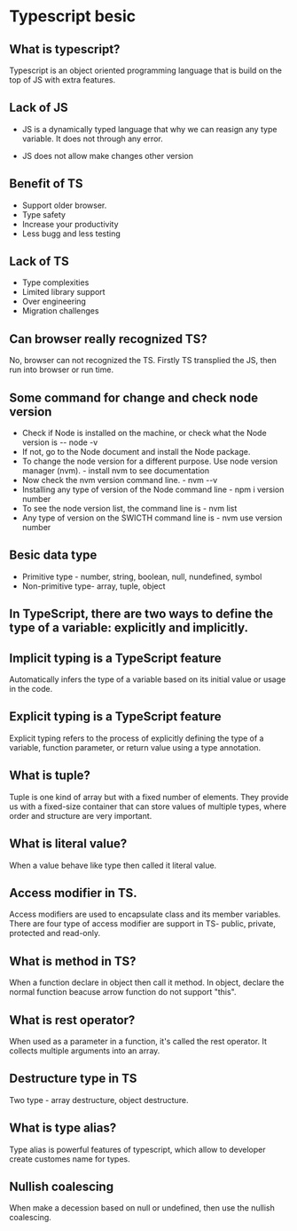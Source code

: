 # Typescript besic

## What is typescript?

Typescript is an object oriented programming language that is build on the top of JS with extra features.

## Lack of JS

- JS is a dynamically typed language that why we can reasign any type variable. It does not through any error.

* JS does not allow make changes other version

## Benefit of TS

- Support older browser.
- Type safety
- Increase your productivity
- Less bugg and less testing

## Lack of TS

- Type complexities
- Limited library support
- Over engineering
- Migration challenges

## Can browser really recognized TS?

No, browser can not recognized the TS. Firstly TS transplied the JS, then run into browser or run time.

## Some command for change and check node version

- Check if Node is installed on the machine, or check what the Node version is -- node -v
- If not, go to the Node document and install the Node package.
- To change the node version for a different purpose. Use node version manager (nvm). - install nvm to see documentation
- Now check the nvm version command line. - nvm --v
- Installing any type of version of the Node command line - npm i version number
- To see the node version list, the command line is - nvm list
- Any type of version on the SWICTH command line is - nvm use version number

## Besic data type

- Primitive type - number, string, boolean, null, nundefined, symbol
- Non-primitive type- array, tuple, object

## In TypeScript, there are two ways to define the type of a variable: explicitly and implicitly.

## Implicit typing is a TypeScript feature

Automatically infers the type of a variable based on its initial value or usage in the code.

## Explicit typing is a TypeScript feature

Explicit typing refers to the process of explicitly defining the type of a variable, function parameter, or return value using a type annotation.

## What is tuple?

Tuple is one kind of array but with a fixed number of elements. They provide us with a fixed-size container that can store values of multiple types, where order and structure are very important.

## What is literal value?

When a value behave like type then called it literal value.

## Access modifier in TS.

Access modifiers are used to encapsulate class and its member variables. There are four type of access modifier are support in TS- public, private, protected and read-only.

## What is method in TS?

When a function declare in object then call it method. In object, declare the normal function beacuse arrow function do not support "this".

## What is rest operator?

When used as a parameter in a function, it's called the rest operator. It collects multiple arguments into an array.

## Destructure type in TS

Two type - array destructure, object destructure.

## What is type alias?

Type alias is powerful features of typescript, which allow to developer create customes name for types.

## Nullish coalescing

When make a decession based on null or undefined, then use the nullish coalescing.
